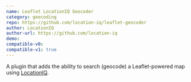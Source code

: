 ```yaml
---
name: Leaflet LocationIQ Geocoder
category: geocoding
repo: https://github.com/location-iq/leaflet-geocoder
author: LocationIQ
author-url: https://github.com/location-iq
demo: 
compatible-v0:
compatible-v1: true
---
```


A plugin that adds the ability to search (geocode) a Leaflet-powered map using <a href="https://locationiq.com/">LocationIQ</a>.
